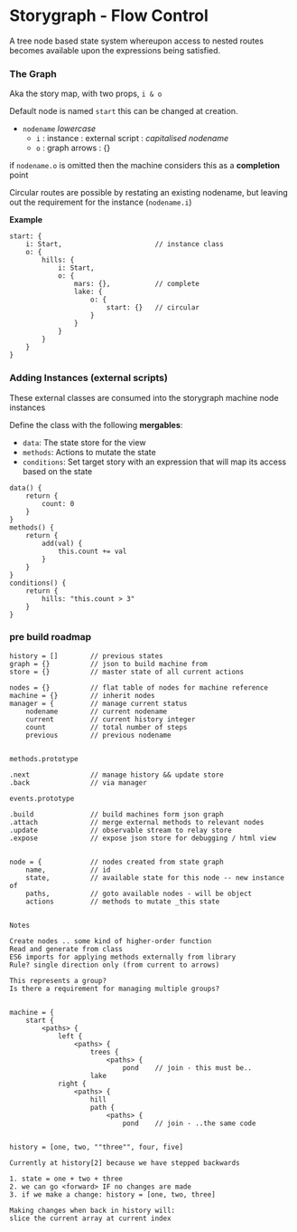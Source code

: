 # Storygraph - Flow Control

A tree node based state system whereupon access to nested routes becomes available upon the expressions being satisfied.

### The Graph

Aka the story map, with two props, `i & o`

Default node is named `start` this can be changed at creation.

* `nodename` _lowercase_
	* `i` : instance : external script : _capitalised nodename_
	* `o` : graph arrows : {}
	
if `nodename.o` is omitted then the machine considers this as a **completion** point

Circular routes are possible by restating an existing nodename, but leaving out the requirement for the instance (`nodename.i`)

**Example**

	start: {
        i: Start, 						// instance class
        o: {
            hills: {
                i: Start,
                o: {
                    mars: {},			// complete
                    lake: {
                        o: {
                            start: {}	// circular
                        }
                    }
                }
            }
        }
    }

### Adding Instances (external scripts)

These external classes are consumed into the storygraph machine node instances

Define the class with the following **mergables**:  

* `data`: The state store for the view
* `methods`: Actions to mutate the state
* `conditions`: Set target story with an expression that will map its access based on the state

```
data() {
	return { 
		count: 0
	}
}
methods() {
	return {
		add(val) {
			this.count += val
		}
	}
}
conditions() {
	return {
		hills: "this.count > 3"
	}
}

```


### pre build roadmap

	
	history = [] 		// previous states 
	graph = {}			// json to build machine from
	store = {} 			// master state of all current actions
	
	nodes = {}			// flat table of nodes for machine reference
	machine = {}		// inherit nodes
	manager = {			// manage current status
		nodename		// current nodename
		current			// current history integer
		count			// total number of steps
		previous		// previous nodename
		
	
	methods.prototype
	
	.next				// manage history && update store
	.back				// via manager
	
	events.prototype
	
	.build				// build machines form json graph 
	.attach				// merge external methods to relevant nodes
	.update				// observable stream to relay store
	.expose				// expose json store for debugging / html view
	

	node = { 			// nodes created from state graph
		name,			// id
		state,			// available state for this node -- new instance of
		paths,			// goto available nodes - will be object
		actions			// methods to mutate _this state


	Notes

	Create nodes .. some kind of higher-order function
	Read and generate from class
	ES6 imports for applying methods externally from library
	Rule? single direction only (from current to arrows)

	This represents a group? 
	Is there a requirement for managing multiple groups?


	machine = {
		start {
			<paths> {
				left {
					<paths> {
						trees {
							<paths> {
								pond	// join - this must be..
						lake 
				right {
					<paths> {
						hill
						path {
							<paths> {
								pond	// join - ..the same code
								
								
	history = [one, two, ""three"", four, five]
	
	Currently at history[2] because we have stepped backwards
	
	1. state = one + two + three
	2. we can go <forward> IF no changes are made
	3. if we make a change: history = [one, two, three]
	
	Making changes when back in history will: 
	slice the current array at current index